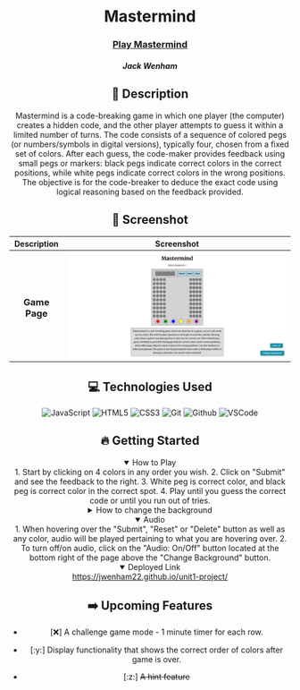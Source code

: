   <div id="description" align="center">

  # Mastermind

  ### [Play Mastermind](https://jwenham22.github.io/unit1-project/)

  ##### Jack Wenham

 

  ## :pencil: Description

Mastermind is a code-breaking game in which one player (the computer) creates a hidden code, 
and the other player attempts to guess it within a limited number of turns. 
The code consists of a sequence of colored pegs (or numbers/symbols in digital versions), 
typically four, chosen from a fixed set of colors. After each guess, the code-maker 
provides feedback using small pegs or markers: black pegs indicate correct colors 
in the correct positions, while white pegs indicate correct colors in the wrong 
positions. The objective is for the code-breaker to deduce the exact code using 
logical reasoning based on the feedback provided.

  ## :camera_flash: Screenshot 

  |   Description | Screenshot | 
  |:-------------:| -----------|
  | <h3 align="center">Game Page</h3> | ![image alt](https://github.com/JWenham22/unit1-project/blob/main/Screenshot%202025-01-09%20124501.png?raw=true)
  

   ## :computer: Technologies Used

  
  ![JavaScript](https://img.shields.io/badge/-JavaScript-05122A?style=flat&logo=javascript)
  ![HTML5](https://img.shields.io/badge/-HTML5-05122A?style=flat&logo=html5)
  ![CSS3](https://img.shields.io/badge/-CSS-05122A?style=flat&logo=css3)
  ![Git](https://img.shields.io/badge/-Git-05122A?style=flat&logo=git)
  ![Github](https://img.shields.io/badge/-GitHub-05122A?style=flat&logo=github)
  ![VSCode](https://img.shields.io/badge/-VS_Code-05122A?style=flat&logo=visualstudio)


  ## :fire: Getting Started

<details open>
  <summary> How to Play </summary>
    1. Start by clicking on 4 colors in any order you wish.  
    2. Click on "Submit" and see the feedback to the right.  
    3. White peg is correct color, and black peg is correct color in the correct spot.  
    4. Play until you guess the correct code or until you run out of tries.  
</details>

<details>
  <summary> How to change the background </summary>
    1. Click on the "Select a background" to reveal a dropdown. 
    2. Select the theme you would like as a background.
    3. Once selected, click on the "Change Background" button located at the bottom right of the page.
</details>

<details open>
  <summary> Audio </summary>
    1. When hovering over the "Submit", "Reset" or "Delete" button as well as any color, audio will be played pertaining to what you are hovering over.
    2. To turn off/on audio, click on the "Audio: On/Off" button located at the bottom right of the page above the "Change Background" button.
</details>

<details open>
  <summary> Deployed Link </summary>
  <a href="https://jwenham22.github.io/unit1-project/"
    > https://jwenham22.github.io/unit1-project/ </a
  >
</details>

## :arrow_right: Upcoming Features

- [:x:] A challenge game mode - 1 minute timer for each row. 

- [:y:] Display functionality that shows the correct order of colors after game is over.

- [:z:] ~~A hint feature~~
  
  </div>
